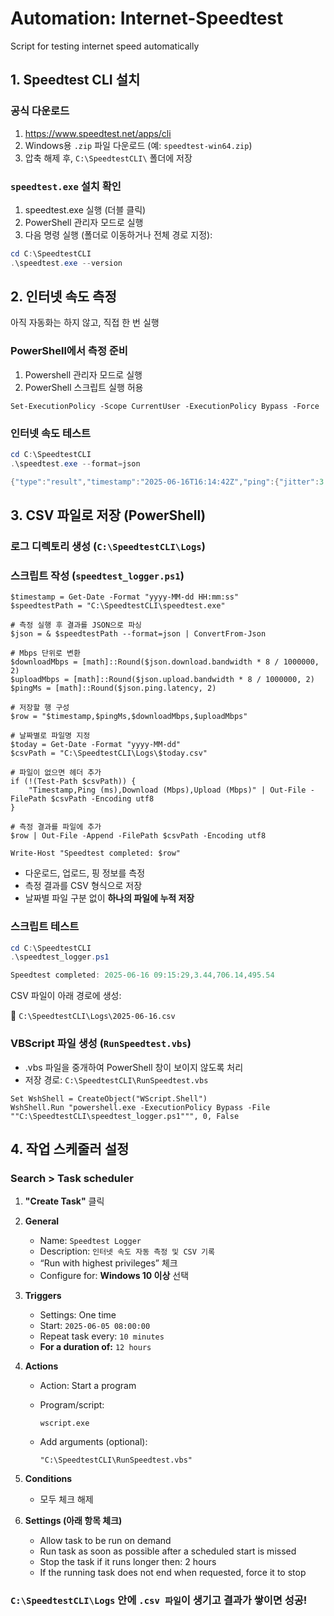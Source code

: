 # Automation: Internet-Speedtest
Script for testing internet speed automatically

## 1. Speedtest CLI 설치

### 공식 다운로드

1. https://www.speedtest.net/apps/cli
2. Windows용 `.zip` 파일 다운로드 (예: `speedtest-win64.zip`)
3. 압축 해제 후, `C:\SpeedtestCLI\` 폴더에 저장

### `speedtest.exe` 설치 확인

1. speedtest.exe 실행 (더블 클릭)
2. PowerShell 관리자 모드로 실행
3. 다음 명령 실행 (폴더로 이동하거나 전체 경로 지정):

```powershell
cd C:\SpeedtestCLI
.\speedtest.exe --version
```

## 2. 인터넷 속도 측정

아직 자동화는 하지 않고, 직접 한 번 실행

### PowerShell에서 측정 준비

1. Powershell 관리자 모드로 실행
2. PowerShell 스크립트 실행 허용

```vbnet
Set-ExecutionPolicy -Scope CurrentUser -ExecutionPolicy Bypass -Force
```

### 인터넷 속도 테스트

```powershell
cd C:\SpeedtestCLI
.\speedtest.exe --format=json

{"type":"result","timestamp":"2025-06-16T16:14:42Z","ping":{"jitter":3.592,"latency":5.581,"low":3.328,"high":10.580},"download":{"bandwidth":65047341,"bytes":624157784,"elapsed":15008,"latency":{"iqm":40.610,"low":5.286,"high":60.373,"jitter":11.604}},"upload":{"bandwidth":65693153,"bytes":691259582,"elapsed":11325,"latency":{"iqm":26.971,"low":3.811,"high":262.895,"jitter":17.044}},"packetLoss":0,"isp":"Cox Business","interface":{"internalIp":"10.1.0.123","name":"","macAddr":"18:93:41:7D:EF:6F","isVpn":false,"externalIp":"70.168.153.114"},"server":{"id":16620,"host":"speedtest.rd.oc.cox.net","port":8080,"name":"Cox - Orange County","location":"Orange County, CA","country":"United States","ip":"184.182.243.145"},"result":{"id":"780b15e4-e9a9-49a2-b967-d98038e85418","url":"https://www.speedtest.net/result/c/780b15e4-e9a9-49a2-b967-d98038e85418","persisted":true}}
```

## 3. CSV 파일로 저장 (PowerShell)

### 로그 디렉토리 생성 (`C:\SpeedtestCLI\Logs`)

### 스크립트 작성 (`speedtest_logger.ps1`)

```vbnet
$timestamp = Get-Date -Format "yyyy-MM-dd HH:mm:ss"
$speedtestPath = "C:\SpeedtestCLI\speedtest.exe"

# 측정 실행 후 결과를 JSON으로 파싱
$json = & $speedtestPath --format=json | ConvertFrom-Json

# Mbps 단위로 변환
$downloadMbps = [math]::Round($json.download.bandwidth * 8 / 1000000, 2)
$uploadMbps = [math]::Round($json.upload.bandwidth * 8 / 1000000, 2)
$pingMs = [math]::Round($json.ping.latency, 2)

# 저장할 행 구성
$row = "$timestamp,$pingMs,$downloadMbps,$uploadMbps"

# 날짜별로 파일명 지정
$today = Get-Date -Format "yyyy-MM-dd"
$csvPath = "C:\SpeedtestCLI\Logs\$today.csv"

# 파일이 없으면 헤더 추가
if (!(Test-Path $csvPath)) {
    "Timestamp,Ping (ms),Download (Mbps),Upload (Mbps)" | Out-File -FilePath $csvPath -Encoding utf8
}

# 측정 결과를 파일에 추가
$row | Out-File -Append -FilePath $csvPath -Encoding utf8

Write-Host "Speedtest completed: $row"
```

- 다운로드, 업로드, 핑 정보를 측정
- 측정 결과를 CSV 형식으로 저장
- 날짜별 파일 구분 없이 **하나의 파일에 누적 저장**

### 스크립트 테스트

```powershell
cd C:\SpeedtestCLI
.\speedtest_logger.ps1

Speedtest completed: 2025-06-16 09:15:29,3.44,706.14,495.54
```

CSV 파일이 아래 경로에 생성:

📄 `C:\SpeedtestCLI\Logs\2025-06-16.csv`

### VBScript 파일 생성 (`RunSpeedtest.vbs`)

- .vbs 파일을 중개하여 PowerShell 창이 보이지 않도록 처리
- 저장 경로: `C:\SpeedtestCLI\RunSpeedtest.vbs`

```
Set WshShell = CreateObject("WScript.Shell")
WshShell.Run "powershell.exe -ExecutionPolicy Bypass -File ""C:\SpeedtestCLI\speedtest_logger.ps1""", 0, False
```

## 4. 작업 스케줄러 설정

### Search > Task scheduler

1. **"Create Task"** 클릭

2. **General**
    - Name: `Speedtest Logger`
    - Description: `인터넷 속도 자동 측정 및 CSV 기록`
    - “Run with highest privileges” 체크
    - Configure for: **Windows 10 이상** 선택
3. **Triggers**
    - Settings: One time
    - Start: `2025-06-05 08:00:00`
    - Repeat task every: `10 minutes`
    - **For a duration of:** `12 hours`
4. **Actions**
    - Action: Start a program
    - Program/script:
        
        ```
        wscript.exe
        ```
        
    - Add arguments (optional):
        
        ```
        "C:\SpeedtestCLI\RunSpeedtest.vbs"
        ```
        
5. **Conditions**
    - 모두 체크 해제
6. **Settings (아래 항목 체크)**
    - Allow task to be run on demand
    - Run task as soon as possible after a scheduled start is missed
    - Stop the task if it runs longer then: 2 hours
    - If the running task does not end when requested, force it to stop

### `C:\SpeedtestCLI\Logs` 안에 `.csv 파일`이 생기고 결과가 쌓이면 성공!
